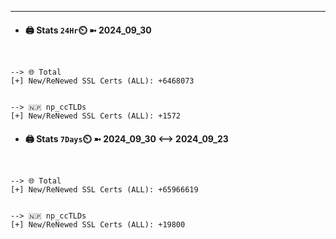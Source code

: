 

---
- #### 🖨️ **Stats** `24Hr`⏲️ ➼ 2024_09_30
```console


--> 🌐 Total
[+] New/ReNewed SSL Certs (ALL): +6468073


--> 🇳🇵 np_ccTLDs
[+] New/ReNewed SSL Certs (ALL): +1572

```

- #### 🖨️ **Stats** `7Days`⏲️ ➼ 2024_09_30 <--> 2024_09_23
```console


--> 🌐 Total
[+] New/ReNewed SSL Certs (ALL): +65966619


--> 🇳🇵 np_ccTLDs
[+] New/ReNewed SSL Certs (ALL): +19800

```

